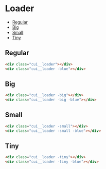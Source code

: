 # Loader

- [Regular](#Loader/regular)
- [Big](#Loader/big)
- [Small](#Loader/small)
- [Tiny](#Loader/tiny)

<a name="Loader/regular"></a>
## Regular

```html
<div class="cui__loader"></div>
<div class="cui__loader -blue"></div>
```

<a name="Loader/big"></a>
## Big

```html
<div class="cui__loader -big"></div>
<div class="cui__loader -big -blue"></div>
```

<a name="Loader/small"></a>
## Small

```html
<div class="cui__loader -small"></div>
<div class="cui__loader -small -blue"></div>
```

<a name="Loader/tiny"></a>
## Tiny

```html
<div class="cui__loader -tiny"></div>
<div class="cui__loader -tiny -blue"></div>
```
